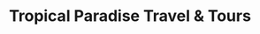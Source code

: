 ---
title: "Tropical Paradise Travel & Tours"
url: /coron/tropical-paradise-travel-and-tours/
shop: travel agency
---